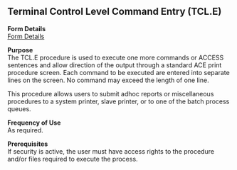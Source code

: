 ##  Terminal Control Level Command Entry (TCL.E)

<PageHeader />

**Form Details**  
[ Form Details ](TCL-E-1/README.md)   

**Purpose**  
The TCL.E procedure is used to execute one more commands or ACCESS sentences
and allow direction of the output through a standard ACE print procedure
screen. Each command to be executed are entered into separate lines on the
screen. No command may exceed the length of one line.  
  
This procedure allows users to submit adhoc reports or miscellaneous
procedures to a system printer, slave printer, or to one of the batch process
queues.

**Frequency of Use**  
As required.

**Prerequisites**  
If security is active, the user must have access rights to the procedure
and/or files required to execute the process.

<badge text= "Version 8.10.57" vertical="middle" />

<PageFooter />